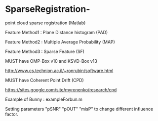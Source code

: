 # SparseRegistration-
point cloud sparse registration (Matlab) 

Feature Method1 : Plane Distance histogram (PAD)

Feature Method2 : Multiple Average Probability  (MAP)

Feature Method3 : Sparse Feature (SF)

MUST have OMP-Box v10 and KSVD-Box v13

http://www.cs.technion.ac.il/~ronrubin/software.html

MUST have Coherent Point Drift (CPD)

https://sites.google.com/site/myronenko/research/cpd

Example of Bunny : exampleForbun.m 

Setting parameters "pSNR" "pOUT" "misP" to change different influence factor.
